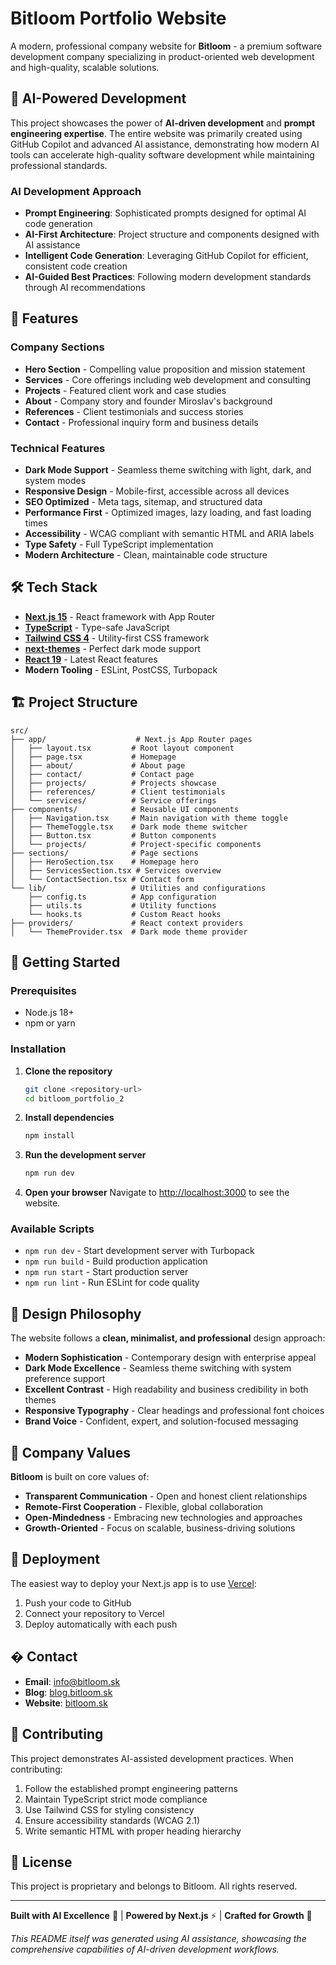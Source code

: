 # Bitloom Portfolio Website

A modern, professional company website for **Bitloom** - a premium software development company specializing in product-oriented web development and high-quality, scalable solutions.

## 🤖 AI-Powered Development

This project showcases the power of **AI-driven development** and **prompt engineering expertise**. The entire website was primarily created using GitHub Copilot and advanced AI assistance, demonstrating how modern AI tools can accelerate high-quality software development while maintaining professional standards.

### AI Development Approach

- **Prompt Engineering**: Sophisticated prompts designed for optimal AI code generation
- **AI-First Architecture**: Project structure and components designed with AI assistance
- **Intelligent Code Generation**: Leveraging GitHub Copilot for efficient, consistent code creation
- **AI-Guided Best Practices**: Following modern development standards through AI recommendations

## 🚀 Features

### Company Sections

- **Hero Section** - Compelling value proposition and mission statement
- **Services** - Core offerings including web development and consulting
- **Projects** - Featured client work and case studies
- **About** - Company story and founder Miroslav's background
- **References** - Client testimonials and success stories
- **Contact** - Professional inquiry form and business details

### Technical Features

- **Dark Mode Support** - Seamless theme switching with light, dark, and system modes
- **Responsive Design** - Mobile-first, accessible across all devices
- **SEO Optimized** - Meta tags, sitemap, and structured data
- **Performance First** - Optimized images, lazy loading, and fast loading times
- **Accessibility** - WCAG compliant with semantic HTML and ARIA labels
- **Type Safety** - Full TypeScript implementation
- **Modern Architecture** - Clean, maintainable code structure

## 🛠️ Tech Stack

- **[Next.js 15](https://nextjs.org/)** - React framework with App Router
- **[TypeScript](https://www.typescriptlang.org/)** - Type-safe JavaScript
- **[Tailwind CSS 4](https://tailwindcss.com/)** - Utility-first CSS framework
- **[next-themes](https://github.com/pacocoursey/next-themes)** - Perfect dark mode support
- **[React 19](https://react.dev/)** - Latest React features
- **Modern Tooling** - ESLint, PostCSS, Turbopack

## 🏗️ Project Structure

```
src/
├── app/                    # Next.js App Router pages
│   ├── layout.tsx         # Root layout component
│   ├── page.tsx           # Homepage
│   ├── about/             # About page
│   ├── contact/           # Contact page
│   ├── projects/          # Projects showcase
│   ├── references/        # Client testimonials
│   └── services/          # Service offerings
├── components/            # Reusable UI components
│   ├── Navigation.tsx     # Main navigation with theme toggle
│   ├── ThemeToggle.tsx    # Dark mode theme switcher
│   ├── Button.tsx         # Button components
│   └── projects/          # Project-specific components
├── sections/              # Page sections
│   ├── HeroSection.tsx    # Homepage hero
│   ├── ServicesSection.tsx # Services overview
│   └── ContactSection.tsx # Contact form
└── lib/                   # Utilities and configurations
    ├── config.ts          # App configuration
    ├── utils.ts           # Utility functions
    └── hooks.ts           # Custom React hooks
├── providers/             # React context providers
│   └── ThemeProvider.tsx  # Dark mode theme provider
```

## 🚦 Getting Started

### Prerequisites

- Node.js 18+
- npm or yarn

### Installation

1. **Clone the repository**

   ```bash
   git clone <repository-url>
   cd bitloom_portfolio_2
   ```

2. **Install dependencies**

   ```bash
   npm install
   ```

3. **Run the development server**

   ```bash
   npm run dev
   ```

4. **Open your browser**
   Navigate to [http://localhost:3000](http://localhost:3000) to see the website.

### Available Scripts

- `npm run dev` - Start development server with Turbopack
- `npm run build` - Build production application
- `npm run start` - Start production server
- `npm run lint` - Run ESLint for code quality

## 🎨 Design Philosophy

The website follows a **clean, minimalist, and professional** design approach:

- **Modern Sophistication** - Contemporary design with enterprise appeal
- **Dark Mode Excellence** - Seamless theme switching with system preference support
- **Excellent Contrast** - High readability and business credibility in both themes
- **Responsive Typography** - Clear headings and professional font choices
- **Brand Voice** - Confident, expert, and solution-focused messaging

## 🌟 Company Values

**Bitloom** is built on core values of:

- **Transparent Communication** - Open and honest client relationships
- **Remote-First Cooperation** - Flexible, global collaboration
- **Open-Mindedness** - Embracing new technologies and approaches
- **Growth-Oriented** - Focus on scalable, business-driving solutions

## 🚀 Deployment

The easiest way to deploy your Next.js app is to use [Vercel](https://vercel.com):

1. Push your code to GitHub
2. Connect your repository to Vercel
3. Deploy automatically with each push

## � Contact

- **Email**: info@bitloom.sk
- **Blog**: [blog.bitloom.sk](https://blog.bitloom.sk)
- **Website**: [bitloom.sk](https://bitloom.sk)

## 🤝 Contributing

This project demonstrates AI-assisted development practices. When contributing:

1. Follow the established prompt engineering patterns
2. Maintain TypeScript strict mode compliance
3. Use Tailwind CSS for styling consistency
4. Ensure accessibility standards (WCAG 2.1)
5. Write semantic HTML with proper heading hierarchy

## 📄 License

This project is proprietary and belongs to Bitloom. All rights reserved.

---

**Built with AI Excellence** 🤖 | **Powered by Next.js** ⚡ | **Crafted for Growth** 🚀

_This README itself was generated using AI assistance, showcasing the comprehensive capabilities of AI-driven development workflows._

